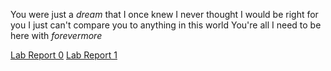You were just a *dream* that I once knew
I never thought I would be right for you
I just can't compare you to anything in this world
You're all I need to be here with
*forevermore*

[Lab Report 0](https://github.com/shrimplumpia/cse15l-lab-reports/blob/main/lab-report-1-week-0.md)
[Lab Report 1](https://github.com/shrimplumpia/cse15l-lab-reports/blob/main/lab-report-1-week-1.md)
